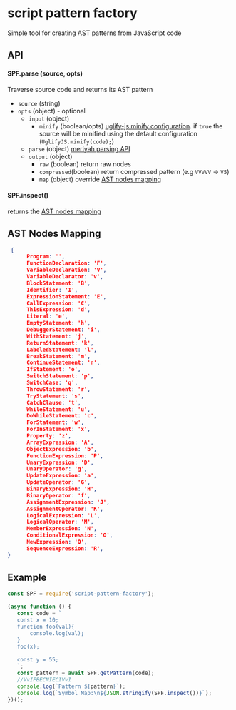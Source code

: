 
# script pattern factory

Simple tool for creating AST patterns from JavaScript code

## API

#### SPF.parse (source, opts)
Traverse source code and returns its AST pattern 
- `source` (string)
-  `opts` (object) - optional
	- `input` (object) 
		- `minify` (boolean/opts) [uglify-js  minify configuration](https://www.npmjs.com/package/uglify-js#api-reference). if `true` the source will be minified using the default configuration (`UglifyJS.minify(code);`) 
	- `parse` (object) [meriyah parsing API](https://github.com/meriyah/meriyah#api)
	- `output` (object)
		- `raw` (boolean) return raw nodes
		- `compressed`(boolean) return compressed pattern (e.g `VVVVV` -> `V5`)
		- `map` (object) override [AST nodes mapping](https://github.com/bgauryy/ScriptPatternFactory/blob/master/src/constants.js)

#### SPF.inspect()
returns the [AST nodes mapping](https://github.com/bgauryy/ScriptPatternFactory/blob/master/src/constants.js)

## AST Nodes Mapping
```json
 {
	  Program: '',
	  FunctionDeclaration: 'F',
	  VariableDeclaration: 'V',
	  VariableDeclarator: 'v',
	  BlockStatement: 'B',
	  Identifier: 'I',
	  ExpressionStatement: 'E',
	  CallExpression: 'C',
	  ThisExpression: 'd',
	  Literal: 'e',
	  EmptyStatement: 'h',
	  DebuggerStatement: 'i',
	  WithStatement: 'j',
	  ReturnStatement: 'k',
	  LabeledStatement: 'l',
	  BreakStatement: 'm',
	  ContinueStatement: 'n',
	  IfStatement: 'o',
	  SwitchStatement: 'p',
	  SwitchCase: 'q',
	  ThrowStatement: 'r',
	  TryStatement: 's',
	  CatchClause: 't',
	  WhileStatement: 'u',
	  DoWhileStatement: 'c',
	  ForStatement: 'w',
	  ForInStatement: 'x',
	  Property: 'z',
	  ArrayExpression: 'A',
	  ObjectExpression: 'b',
	  FunctionExpression: 'P',
	  UnaryExpression: 'D',
	  UnaryOperator: 'g',
	  UpdateExpression: 'a',
	  UpdateOperator: 'G',
	  BinaryExpression: 'H',
	  BinaryOperator: 'f',
	  AssignmentExpression: 'J',
	  AssignmentOperator: 'K',
	  LogicalExpression: 'L',
	  LogicalOperator: 'M',
	  MemberExpression: 'N',
	  ConditionalExpression: 'O',
	  NewExpression: 'Q',
	  SequenceExpression: 'R',
}
``` 

## Example

 ````javascript
const SPF = require('script-pattern-factory');

(async function () {
    const code = `
    const x = 10;
    function foo(val){
        console.log(val);
    }
    foo(x);
    
    const y = 55;
    `;
    const pattern = await SPF.getPattern(code);
    //VvIFBECNIECIVvI
    console.log(`Pattern ${pattern}`);
    console.log(`Symbol Map:\n${JSON.stringify(SPF.inspect())}`);
})();
````



